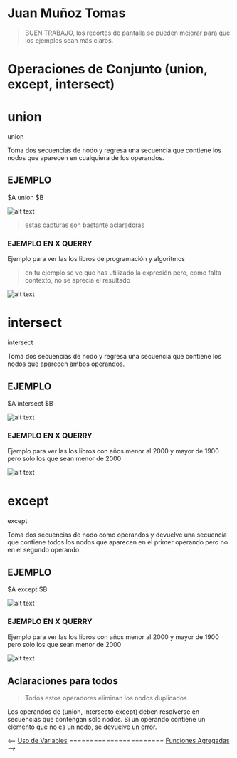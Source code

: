 # Juan Muñoz Tomas #

> BUEN TRABAJO, los recortes de pantalla se pueden mejorar para que los ejemplos sean más claros.

# Operaciones de Conjunto (union, except, intersect)

# union #

union 

Toma dos secuencias de nodo y regresa una secuencia que contiene los nodos que aparecen en cualquiera de los operandos.

## EJEMPLO ##
$A union $B

![alt text](<imgJMT/image.png>)

> estas capturas son bastante aclaradoras

### EJEMPLO EN X QUERRY ###

Ejemplo para ver las los libros de programación y algoritmos

> en tu ejemplo se ve que has utilizado la expresión pero, como falta contexto, no se aprecia el resultado

![alt text](<imgJMT/image4.png>)

# intersect #

intersect

Toma dos secuencias de nodo y regresa una secuencia que contiene los nodos que aparecen ambos operandos.

## EJEMPLO ##
$A intersect $B

![alt text](<imgJMT/image2.png>)

### EJEMPLO EN X QUERRY ###

Ejemplo para ver las los libros con años menor al 2000 y mayor de 1900 pero solo los que sean menor de 2000 

![alt text](<imgJMT/image5.png>)

# except #

except

Toma dos secuencias de nodo como operandos y devuelve una secuencia que contiene todos los nodos que aparecen en el primer operando pero no en el segundo operando.

## EJEMPLO ##
$A except $B


![alt text](<imgJMT/image3.png>)

### EJEMPLO EN X QUERRY ###

Ejemplo para ver las los libros con años menor al 2000 y mayor de 1900 pero solo los que sean menor de 2000 

![alt text](<imgJMT/image6.png>)


## Aclaraciones para todos ##
> Todos estos operadores eliminan los nodos duplicados

Los operandos de (union, intersecto except) deben resolverse en secuencias que contengan sólo nodos. Si un operando contiene un elemento que no es un nodo, se devuelve un error.


<-- [Uso de Variables](./AbrahamLG.md) =======================  [Funciones Agregadas](./funciones-agregadas-IvanRodriguez.md) -->